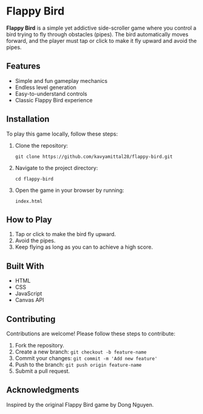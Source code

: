 <h1>Flappy Bird</h1>
    <p><strong>Flappy Bird</strong> is a simple yet addictive side-scroller game where you control a bird trying to fly through obstacles (pipes). The bird automatically moves forward, and the player must tap or click to make it fly upward and avoid the pipes.</p>

   <h2>Features</h2>
    <ul>
        <li>Simple and fun gameplay mechanics</li>
        <li>Endless level generation</li>
        <li>Easy-to-understand controls</li>
        <li>Classic Flappy Bird experience</li>
    </ul>

  <h2>Installation</h2>
    <p>To play this game locally, follow these steps:</p>
    <ol>
        <li>Clone the repository:</li>
        <pre><code>git clone https://github.com/kavyamittal28/flappy-bird.git</code></pre>
        <li>Navigate to the project directory:</li>
        <pre><code>cd flappy-bird</code></pre>
        <li>Open the game in your browser by running:</li>
        <pre><code>index.html</code></pre>
    </ol>

  <h2>How to Play</h2>
    <ol>
        <li>Tap or click to make the bird fly upward.</li>
        <li>Avoid the pipes.</li>
        <li>Keep flying as long as you can to achieve a high score.</li>
    </ol>

  <h2>Built With</h2>
    <ul>
        <li>HTML</li>
        <li>CSS</li>
        <li>JavaScript</li>
        <li>Canvas API</li>
    </ul>

  <h2>Contributing</h2>
    <p>Contributions are welcome! Please follow these steps to contribute:</p>
    <ol>
        <li>Fork the repository.</li>
        <li>Create a new branch: <code>git checkout -b feature-name</code></li>
        <li>Commit your changes: <code>git commit -m 'Add new feature'</code></li>
        <li>Push to the branch: <code>git push origin feature-name</code></li>
        <li>Submit a pull request.</li>
    </ol>


   <h2>Acknowledgments</h2>
    <p>Inspired by the original Flappy Bird game by Dong Nguyen.</p>
